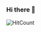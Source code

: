 ### Hi there 👋

![HitCount](https://img.shields.io/endpoint?url=https%3A%2F%2Fprofileviews.dwyl.com%2FAgusPribadi%2FAgusPribadi.json%3Fcolor%3Dblue)
<!--
**AgusPribadi/AgusPribadi** is a ✨ _special_ ✨ repository because its `README.md` (this file) appears on your GitHub profile.

Here are some ideas to get you started:

- 🔭 I’m currently working on ...
- 🌱 I’m currently learning ...
- 👯 I’m looking to collaborate on ...
- 🤔 I’m looking for help with ...
- 💬 Ask me about ...
- 📫 How to reach me: ...
- 😄 Pronouns: ...
- ⚡ Fun fact: ...
-->
